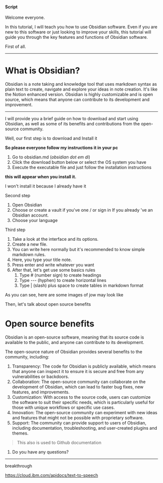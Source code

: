 #### Script
Welcome everyone.

In this tutorial, I will teach you how to use Obsidian software. Even if you are new to this software or just looking to improve your skills, this tutorial will guide you through the key features and functions of Obsidian software. 

First of all.

---
# What is Obsidian?

Obsidian is a note taking and knowledge tool that uses markdown syntax as plain text to create, navigate and explore your ideas in note creation. It's like the Notion enhanced version. Obsidian is highly customizable and is open source, which means that anyone can contribute to its development and improvement.

---
I will provide you a brief guide on how to download and start using Obsidian, as well as some of its benefits and contributions from the open-source community.

Well, our first step is to download and Install it

**So please everyone follow my instructions it in your pc**

1. Go to obsidian.md (*obsidian dot em di*)
2. Click the download button below or select the OS system you have
3. Execute the executable file and just follow the installation instructions

**this will appear when you install it.**

I won't install it because I already have it

Second step
1. Open Obsidian
2. Choose or create a vault if you've one / or sign in If you already 've an Obsidian account.
3. Choose your language

Third step
1. Take a look at the interface and its options.
2. Create a new file.
3. You can write here normally but it's recommended to know simple markdown rules.
4. Here, you type your title note.
5. Press enter and write whatever you want 
6. After that, let's get use some basics rules
	1.  Type # (number sign) to create headings 
	2. Type --- (hyphen) to create horizontal lines
	3. Type | (slash) plus space to create tables in markdown format

As you can see, here are some images of jow may look like 

Then, let's talk about open source benefits

# Open source benefits
Obsidian is an open-source software, meaning that its source code is available to the public, and anyone can contribute to its development.

The open-source nature of Obsidian provides several benefits to the community, including:

1. Transparency: The code for Obsidian is publicly available, which means that anyone can inspect it to ensure it is secure and free from any vulnerabilities or backdoors.
2. Collaboration: The open-source community can collaborate on the development of Obsidian, which can lead to faster bug fixes, new features, and improvements.
3. Customization: With access to the source code, users can customize the software to suit their specific needs, which is particularly useful for those with unique workflows or specific use cases.
4. Innovation: The open-source community can experiment with new ideas and features that might not be possible with proprietary software.
5. Support: The community can provide support to users of Obsidian, including documentation, troubleshooting, and user-created plugins and themes.

> This also is used to Github documentation

1. Do you have any questions?



---


breakthrough

https://cloud.ibm.com/apidocs/text-to-speech
